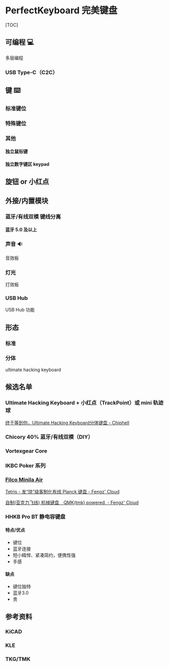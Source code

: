 # PerfectKeyboard 完美键盘

[TOC]



## 可编程 :computer:

多层编程

### USB Type-C（C2C）



## 键 :keyboard:



### 标准键位

### 特殊键位

### 其他

#### 独立鼠标键

#### 独立数字键区 keypad

## 旋钮 or 小红点



## 外接/内置模块

### 蓝牙/有线双模 键线分离

#### 蓝牙 5.0 及以上

### 声音 :sound:

音效板

### 灯光

灯效板

### USB Hub

USB Hub 功能

## 形态

### 标准

### 分体

ultimate hacking keyboard





## 候选名单

### Ultimate Hacking Keyboard + 小红点（TrackPoint）或 mini 轨迹球

[终于等到你，Ultimate Hacking Keyboard分体键盘 - Chiphell](https://www.chiphell.com/thread-1901752-1-1.html)




### Chicory 40% 蓝牙/有线双模（DIY）



### Vortexgear Core



### IKBC Poker 系列



### [Filco Minila Air](https://www.diatec.co.jp/en/det.php?prod_c=1471)



[Tetris - 发“烧”级客制化有线 Planck 键盘 - Fengz' Cloud](http://sync.sh/#40)



[自制(亚克力飞线) 机械键盘　QMK(tmk) powered. - Fengz' Cloud](http://sync.sh/#33)

### HHKB Pro BT 静电容键盘

#### 特点/优点

-   键位
-   蓝牙连接
-   短小精悍、紧凑简约，便携性强
-   手感

#### 缺点

-   键位独特
-   蓝牙3.0
-   贵

[]()

## 参考资料

### KiCAD

### KLE

### TKG/TMK

